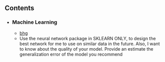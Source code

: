 ## Contents

- ### Machine Learning
    - [bhg](https://github.com/Abishek9799/Reddit_Comments/blob/master/Reddit%20Immediate%20Comment%20Tree-%20Networkx.py)
    - Use the neural network package in SKLEARN ONLY, to design the best network for me to use on similar data in the future. Also, I want to know about the quality of your model. Provide an estimate the generalization error of the model you recommend

<!--
**Abishek9799/Abishek9799** is a ✨ _special_ ✨ repository because its `README.md` (this file) appears on your GitHub profile.

Here are some ideas to get you started:

- 🔭 I’m currently working on ...
- 🌱 I’m currently learning ...
- 👯 I’m looking to collaborate on ...
- 🤔 I’m looking for help with ...
- 💬 Ask me about ...
- 📫 How to reach me: ...
- 😄 Pronouns: ...
- ⚡ Fun fact: ...
-->

